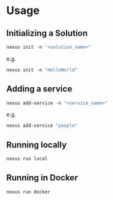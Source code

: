 # Usage

## Initializing a Solution
```powershell
nexus init -n "<solution_name>"
```

e.g.
```powershell
nexus init -n "HelloWorld"
```

## Adding a service
```powershell
nexus add-service -n "<service_name>"
```

e.g.
```powershell
nexus add-service "people"
```

## Running locally
```powershell
nexus run local
```

## Running in Docker
```powershell
nexus run docker
```